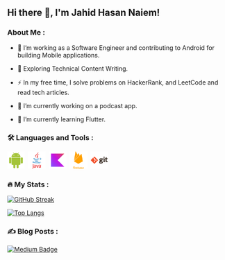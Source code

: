 ## Hi there 👋, I'm Jahid Hasan Naiem!  

### About Me :

- :telescope: I’m working as a Software Engineer and contributing to Android for building Mobile applications.

- :seedling: Exploring Technical Content Writing.

- :zap: In my free time, I solve problems on HackerRank, and LeetCode and read tech articles.
- 🔭 I’m currently working on a podcast app.
- 🌱 I’m currently learning Flutter.


### :hammer_and_wrench: Languages and Tools :
<div>
  <img src="https://github.com/devicons/devicon/blob/master/icons/android/android-original.svg" title="Android" alt="Android" width="40" height="40"/>&nbsp;
  <img src="https://github.com/devicons/devicon/blob/master/icons/java/java-original-wordmark.svg" title="Java" alt="Java" width="40" height="40"/>&nbsp;
  <img src="https://github.com/devicons/devicon/blob/master/icons/kotlin/kotlin-original.svg" title="Kotlin" alt="Kotlin" width="40" height="40"/>&nbsp;
  <img src="https://github.com/devicons/devicon/blob/master/icons/firebase/firebase-plain-wordmark.svg" title="Firebase" alt="Firebase" width="40" height="40"/>&nbsp;
  <img src="https://github.com/devicons/devicon/blob/master/icons/git/git-original-wordmark.svg" title="Git" **alt="Git" width="40" height="40"/>
</div>

### :fire: My Stats :
[![GitHub Streak](http://github-readme-streak-stats.herokuapp.com?user=naiemmlbd)](https://git.io/streak-stats)

[![Top Langs](https://github-readme-stats.vercel.app/api/top-langs/?username=naiemmlbd&layout=compact&theme=vision-friendly-dark)](https://github.com/anuraghazra/github-readme-stats)

### :writing_hand: Blog Posts :

<a href="https://medium.com/@jhnaiem96">
    <img src="https://img.shields.io/badge/medium-blogs-brightgreen" alt="Medium Badge"/>
</a>
